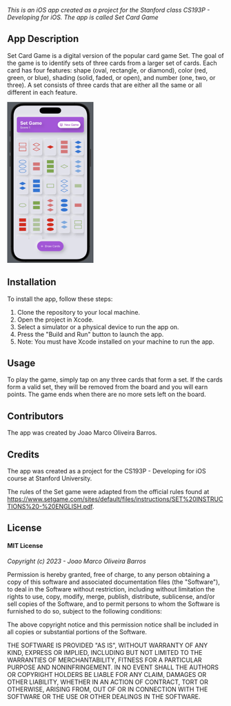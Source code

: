 *This is an iOS app created as a project for the Stanford class CS193P - Developing for iOS. The app is called Set Card Game*

## App Description
Set Card Game is a digital version of the popular card game Set. The goal of the game is to identify sets of three cards from a larger set of cards. Each card has four features: shape (oval, rectangle, or diamond), color (red, green, or blue), shading (solid, faded, or open), and number (one, two, or three). A set consists of three cards that are either all the same or all different in each feature.

<img src="https://raw.githubusercontent.com/JoaoMOBarros/Project1-CS193p/main/SetGame/Assets.xcassets/preview.imageset/preview.png" width="200" height="373">

## Installation
To install the app, follow these steps:

1. Clone the repository to your local machine.
2. Open the project in Xcode.
3. Select a simulator or a physical device to run the app on.
4. Press the "Build and Run" button to launch the app.
5. Note: You must have Xcode installed on your machine to run the app.

## Usage
To play the game, simply tap on any three cards that form a set. If the cards form a valid set, they will be removed from the board and you will earn points. The game ends when there are no more sets left on the board.

## Contributors
The app was created by Joao Marco Oliveira Barros.

## Credits
The app was created as a project for the CS193P - Developing for iOS course at Stanford University.

The rules of the Set game were adapted from the official rules found at https://www.setgame.com/sites/default/files/instructions/SET%20INSTRUCTIONS%20-%20ENGLISH.pdf.

## License

#### MIT License

*Copyright (c) 2023 - Joao Marco Oliveira Barros*

Permission is hereby granted, free of charge, to any person obtaining a copy
of this software and associated documentation files (the "Software"), to deal
in the Software without restriction, including without limitation the rights
to use, copy, modify, merge, publish, distribute, sublicense, and/or sell
copies of the Software, and to permit persons to whom the Software is
furnished to do so, subject to the following conditions:

The above copyright notice and this permission notice shall be included in
all copies or substantial portions of the Software.

THE SOFTWARE IS PROVIDED "AS IS", WITHOUT WARRANTY OF ANY KIND, EXPRESS OR
IMPLIED, INCLUDING BUT NOT LIMITED TO THE WARRANTIES OF MERCHANTABILITY,
FITNESS FOR A PARTICULAR PURPOSE AND NONINFRINGEMENT. IN NO EVENT SHALL THE
AUTHORS OR COPYRIGHT HOLDERS BE LIABLE FOR ANY CLAIM, DAMAGES OR OTHER
LIABILITY, WHETHER IN AN ACTION OF CONTRACT, TORT OR OTHERWISE, ARISING FROM,
OUT OF OR IN CONNECTION WITH THE SOFTWARE OR THE USE OR OTHER DEALINGS IN
THE SOFTWARE.

